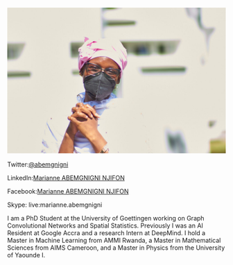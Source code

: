 
![Smile :-)](/pink_pic.jpg)

Twitter:[@abemgnigni](https://twitter.com/abemgnigni)

LinkedIn:[Marianne ABEMGNIGNI NJIFON](https://www.linkedin.com/in/marianne-abemgnigni-njifon-931142150/)

Facebook:[Marianne ABEMGNIGNI NJIFON](https://www.facebook.com/marianne.abemgnigninjifon)

Skype: live:marianne.abemgnigni

I am a PhD Student at the University of Goettingen working on Graph Convolutional Networks and Spatial Statistics. Previously I was an AI Resident at Google Accra and a research Intern at DeepMind. I hold a Master in Machine Learning  from AMMI Rwanda, a Master in Mathematical Sciences from AIMS Cameroon, and a Master in Physics from the University of Yaounde I.
